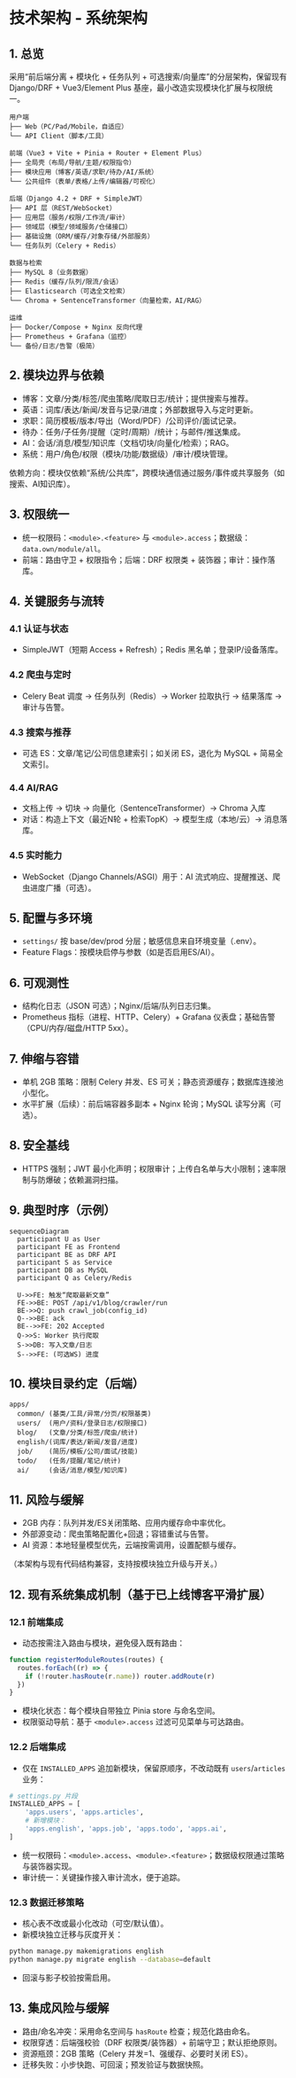 # 技术架构 - 系统架构

## 1. 总览
采用“前后端分离 + 模块化 + 任务队列 + 可选搜索/向量库”的分层架构，保留现有 Django/DRF + Vue3/Element Plus 基座，最小改造实现模块化扩展与权限统一。

```
用户端
├── Web（PC/Pad/Mobile，自适应）
└── API Client（脚本/工具）

前端（Vue3 + Vite + Pinia + Router + Element Plus）
├── 全局壳（布局/导航/主题/权限指令）
├── 模块应用（博客/英语/求职/待办/AI/系统）
└── 公共组件（表单/表格/上传/编辑器/可视化）

后端（Django 4.2 + DRF + SimpleJWT）
├── API 层（REST/WebSocket）
├── 应用层（服务/权限/工作流/审计）
├── 领域层（模型/领域服务/仓储接口）
├── 基础设施（ORM/缓存/对象存储/外部服务）
└── 任务队列（Celery + Redis）

数据与检索
├── MySQL 8（业务数据）
├── Redis（缓存/队列/限流/会话）
├── Elasticsearch（可选全文检索）
└── Chroma + SentenceTransformer（向量检索，AI/RAG）

运维
├── Docker/Compose + Nginx 反向代理
├── Prometheus + Grafana（监控）
└── 备份/日志/告警（极简）
```

## 2. 模块边界与依赖
- 博客：文章/分类/标签/爬虫策略/爬取日志/统计；提供搜索与推荐。
- 英语：词库/表达/新闻/发音与记录/进度；外部数据导入与定时更新。
- 求职：简历模板/版本/导出（Word/PDF）/公司评价/面试记录。
- 待办：任务/子任务/提醒（定时/周期）/统计；与邮件/推送集成。
- AI：会话/消息/模型/知识库（文档切块/向量化/检索）；RAG。
- 系统：用户/角色/权限（模块/功能/数据级）/审计/模块管理。

依赖方向：模块仅依赖“系统/公共库”，跨模块通信通过服务/事件或共享服务（如搜索、AI知识库）。

## 3. 权限统一
- 统一权限码：`<module>.<feature>` 与 `<module>.access`；数据级：`data.own/module/all`。
- 前端：路由守卫 + 权限指令；后端：DRF 权限类 + 装饰器；审计：操作落库。

## 4. 关键服务与流转
### 4.1 认证与状态
- SimpleJWT（短期 Access + Refresh）；Redis 黑名单；登录IP/设备落库。

### 4.2 爬虫与定时
- Celery Beat 调度 → 任务队列（Redis）→ Worker 拉取执行 → 结果落库 → 审计与告警。

### 4.3 搜索与推荐
- 可选 ES：文章/笔记/公司信息建索引；如关闭 ES，退化为 MySQL + 简易全文索引。

### 4.4 AI/RAG
- 文档上传 → 切块 → 向量化（SentenceTransformer）→ Chroma 入库
- 对话：构造上下文（最近N轮 + 检索TopK）→ 模型生成（本地/云）→ 消息落库。

### 4.5 实时能力
- WebSocket（Django Channels/ASGI）用于：AI 流式响应、提醒推送、爬虫进度广播（可选）。

## 5. 配置与多环境
- `settings/` 按 base/dev/prod 分层；敏感信息来自环境变量（.env）。
- Feature Flags：按模块启停与参数（如是否启用ES/AI）。

## 6. 可观测性
- 结构化日志（JSON 可选）；Nginx/后端/队列日志归集。
- Prometheus 指标（进程、HTTP、Celery）+ Grafana 仪表盘；基础告警（CPU/内存/磁盘/HTTP 5xx）。

## 7. 伸缩与容错
- 单机 2GB 策略：限制 Celery 并发、ES 可关；静态资源缓存；数据库连接池小型化。
- 水平扩展（后续）：前后端容器多副本 + Nginx 轮询；MySQL 读写分离（可选）。

## 8. 安全基线
- HTTPS 强制；JWT 最小化声明；权限审计；上传白名单与大小限制；速率限制与防爆破；依赖漏洞扫描。

## 9. 典型时序（示例）
```mermaid
sequenceDiagram
  participant U as User
  participant FE as Frontend
  participant BE as DRF API
  participant S as Service
  participant DB as MySQL
  participant Q as Celery/Redis

  U->>FE: 触发“爬取最新文章”
  FE->>BE: POST /api/v1/blog/crawler/run
  BE->>Q: push crawl_job(config_id)
  Q-->>BE: ack
  BE-->>FE: 202 Accepted
  Q->>S: Worker 执行爬取
  S->>DB: 写入文章/日志
  S-->>FE: (可选WS) 进度
```

## 10. 模块目录约定（后端）
```
apps/
  common/ (基类/工具/异常/分页/权限基类)
  users/  (用户/资料/登录日志/权限接口)
  blog/   (文章/分类/标签/爬虫/统计)
  english/(词库/表达/新闻/发音/进度)
  job/    (简历/模板/公司/面试/技能)
  todo/   (任务/提醒/笔记/统计)
  ai/     (会话/消息/模型/知识库)
```

## 11. 风险与缓解
- 2GB 内存：队列并发/ES关闭策略、应用内缓存命中率优化。
- 外部源变动：爬虫策略配置化+回退；容错重试与告警。
- AI 资源：本地轻量模型优先，云端按需调用，设置配额与缓存。

（本架构与现有代码结构兼容，支持按模块独立升级与开关。）

## 12. 现有系统集成机制（基于已上线博客平滑扩展）

### 12.1 前端集成
- 动态按需注入路由与模块，避免侵入既有路由：
```javascript
function registerModuleRoutes(routes) {
  routes.forEach((r) => {
    if (!router.hasRoute(r.name)) router.addRoute(r)
  })
}
```
- 模块化状态：每个模块自带独立 Pinia store 与命名空间。
- 权限驱动导航：基于 `<module>.access` 过滤可见菜单与可达路由。

### 12.2 后端集成
- 仅在 `INSTALLED_APPS` 追加新模块，保留原顺序，不改动既有 `users`/`articles` 业务：
```python
# settings.py 片段
INSTALLED_APPS = [
    'apps.users', 'apps.articles',
    # 新增模块：
    'apps.english', 'apps.job', 'apps.todo', 'apps.ai',
]
```
- 统一权限码：`<module>.access`、`<module>.<feature>`；数据级权限通过策略与装饰器实现。
- 审计统一：关键操作接入审计流水，便于追踪。

### 12.3 数据迁移策略
- 核心表不改或最小化改动（可空/默认值）。
- 新模块独立迁移与灰度开关：
```bash
python manage.py makemigrations english
python manage.py migrate english --database=default
```
- 回滚与影子校验按需启用。

## 13. 集成风险与缓解
- 路由/命名冲突：采用命名空间与 `hasRoute` 检查；规范化路由命名。
- 权限穿透：后端强校验（DRF 权限类/装饰器）+ 前端守卫；默认拒绝原则。
- 资源瓶颈：2GB 策略（Celery 并发=1、强缓存、必要时关闭 ES）。
- 迁移失败：小步快跑、可回滚；预发验证与数据快照。

